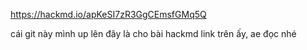 https://hackmd.io/apKeSI7zR3GgCEmsfGMq5Q

cái git này mình up lên đây là cho bài hackmd link trên ấy, ae đọc nhé
